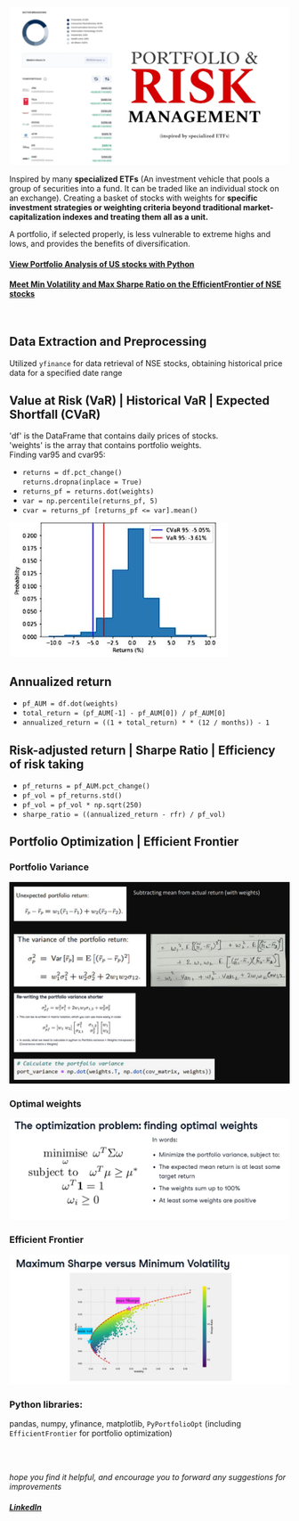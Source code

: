 ![](screenshots/Picsart_24-11-12_05-51-06-215.jpg)

Inspired by many **specialized ETFs** (An investment vehicle that pools a group of securities into a fund. It can be traded like an individual stock on an exchange). Creating a basket of stocks with weights for **specific investment strategies or weighting criteria beyond traditional market-capitalization indexes and treating them all as a unit.**
<br/>

A portfolio, if selected properly, is less vulnerable to extreme highs and lows, and provides the benefits of diversification.
<br/>
#### [View Portfolio Analysis of US stocks with Python](https://github.com/s1dewalker/Portfolio_Analysis/blob/main/Portfolio_Analysis.ipynb) <br/>
#### [Meet Min Volatility and Max Sharpe Ratio on the EfficientFrontier of NSE stocks](https://github.com/s1dewalker/Portfolio_Analysis/blob/main/ETFs.ipynb)
<br/> 

## Data Extraction and Preprocessing <br/>
Utilized `yfinance` for data retrieval of NSE stocks, obtaining historical price data for a specified date range

## Value at Risk (VaR) | Historical VaR | Expected Shortfall (CVaR) <br/>
'df' is the DataFrame that contains daily prices of stocks. <br/>
'weights' is the array that contains portfolio weights. <br/>
 Finding var95 and cvar95:<br/>
- `returns = df.pct_change()` <br/>
  `returns.dropna(inplace = True)`
- `returns_pf = returns.dot(weights)`
- `var = np.percentile(returns_pf, 5)`
- `cvar = returns_pf [returns_pf <= var].mean()`

![](screenshots/cvar.JPG) <br/>


## Annualized return <br/>
- `pf_AUM = df.dot(weights)`
- `total_return = (pf_AUM[-1] - pf_AUM[0]) / pf_AUM[0]`
- `annualized_return = ((1 + total_return) * * (12 / months)) - 1`

## Risk-adjusted return | Sharpe Ratio | Efficiency of risk taking <br/>

- `pf_returns = pf_AUM.pct_change()`
- `pf_vol = pf_returns.std()`
- `pf_vol = pf_vol * np.sqrt(250)`
- `sharpe_ratio = ((annualized_return - rfr) / pf_vol)`

## Portfolio Optimization | Efficient Frontier

### Portfolio Variance <br/>
![](screenshots/var_port.JPG) <br/>


### Optimal weights <br/>
![](screenshots/op_wts.JPG) <br/>

### Efficient Frontier <br/>
![](screenshots/eff_front3.JPG) <br/>

### Python libraries: 
pandas, numpy, yfinance, matplotlib, `PyPortfolioOpt` (including `EfficientFrontier` for portfolio optimization)
<br/><br/>

<br/>

*hope you find it helpful, and encourage you to forward any suggestions for improvements* <br/>
##### [LinkedIn](https://www.linkedin.com/in/sujay-bhaumik-d12/)
